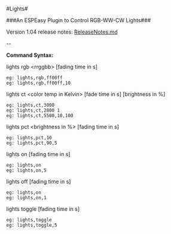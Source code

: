 #Lights#

###An ESPEasy Plugin to Control RGB-WW-CW Lights###

Version 1.04 release notes: [ReleaseNotes.md](ReleaseNotes.md)

--

**Command Syntax:**
   
lights rgb \<rrggbb\> [fading time in s]
```
eg: lights,rgb,ff00ff
eg: lights,rgb,ff00ff,10
```

lights ct \<color temp in Kelvin\> [fade time in s] [brightness in %]
```
eg: lights,ct,3000 
eg: lights,ct,2800 1
eg: lights,ct,5500,10,100
```

lights pct \<brightness in %\> [fading time in s]
```
eg: lights,pct,10
eg: lights,pct,90,5
```

lights on [fading time in s]
```
eg: lights,on
eg: lights,on,5
```

lights off [fading time in s]
```
eg: lights,on
eg: lights,on,1
```

lights toggle [fading time in s]
```
eg: lights,toggle
eg: lights,toggle,5
```


